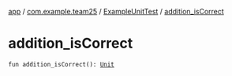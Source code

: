 [app](../../index.md) / [com.example.team25](../index.md) / [ExampleUnitTest](index.md) / [addition_isCorrect](./addition_is-correct.md)

# addition_isCorrect

`fun addition_isCorrect(): `[`Unit`](https://kotlinlang.org/api/latest/jvm/stdlib/kotlin/-unit/index.html)